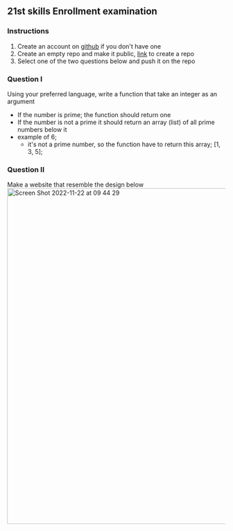 ## 21st skills Enrollment examination

### Instructions

1. Create an account on [github](www.github.com) if you don't have one
2. Create an empty repo and make it public, [link](https://docs.github.com/en/get-started/quickstart/create-a-repo) to create a repo
3. Select one of the two questions below and push it on the repo

### Question I

Using your preferred language, write a function that take an integer as an argument
- If the number is prime; the function should return one
- If the number is not a prime it should return an array (list) of all prime numbers below it
- example of 6;
  - it's not a prime number, so the function have to return this array; [1, 3, 5];

### Question II

Make a website that resemble the design below
<img width="775" alt="Screen Shot 2022-11-22 at 09 44 29" src="https://user-images.githubusercontent.com/44426710/203256544-98907d35-4435-45c1-b2f5-5938ea6517db.png">
